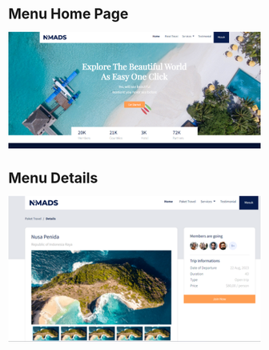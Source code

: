 # <h1>Menu Home Page</h1>
![Teks alternatif](https://github.com/ugunNet21/frontend-wisata-boostrap/blob/master/frontend/images/screenshoot/1.png)


# <h1>Menu Details</h1>
![Teks alternatif](https://github.com/ugunNet21/frontend-wisata-boostrap/blob/master/frontend/images/screenshoot/3.png)
